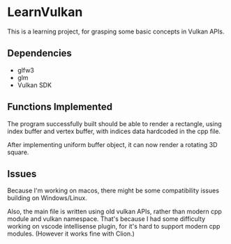 # LearnVulkan
This is a learning project, for grasping some basic concepts in Vulkan APIs.

## Dependencies
- glfw3
- glm
- Vulkan SDK

## Functions Implemented
The program successfully built should be able to render a rectangle, using index buffer and vertex buffer, with indices data hardcoded in the cpp file.

After implementing uniform buffer object, it can now render a rotating 3D square.

## Issues
Because I'm working on macos, there might be some compatibility issues building on Windows/Linux.

Also, the main file is written using old vulkan APIs, rather than modern cpp module and vulkan namespace. That's because I had some difficulty working on vscode intellisense plugin, for it's hard to support modern cpp modules. (However it works fine with Clion.)